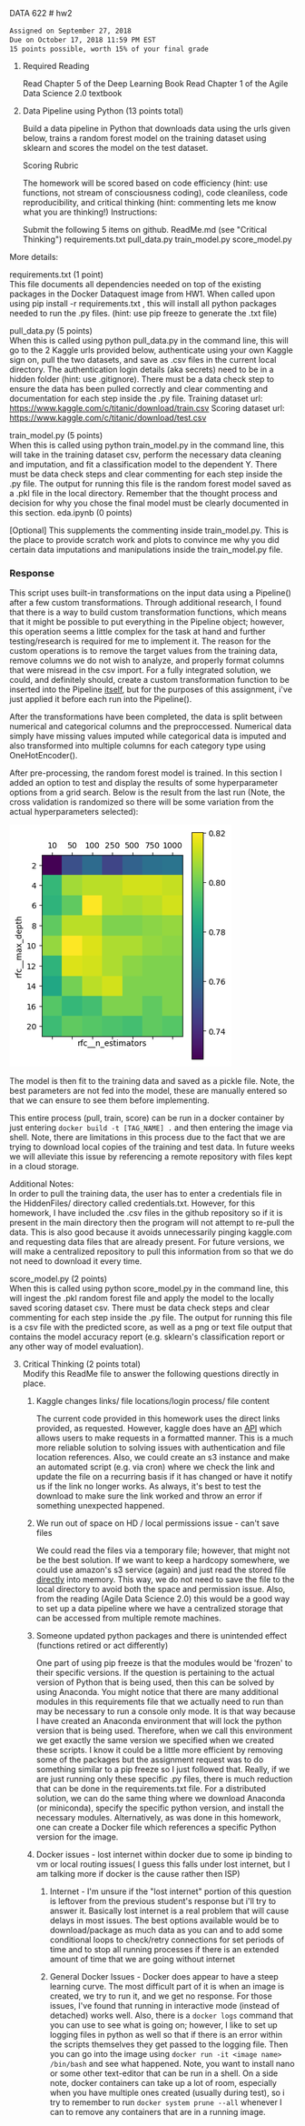 DATA 622 # hw2

	Assigned on September 27, 2018
	Due on October 17, 2018 11:59 PM EST
	15 points possible, worth 15% of your final grade

1. Required Reading

	Read Chapter 5 of the Deep Learning Book
	Read Chapter 1 of the Agile Data Science 2.0 textbook

2. Data Pipeline using Python (13 points total)

	Build a data pipeline in Python that downloads data using the urls given below, trains a random forest model on the training dataset using sklearn and scores the model on the test dataset.

	Scoring Rubric

	The homework will be scored based on code efficiency (hint: use functions, not stream of consciousness coding), code cleaniless, code reproducibility, and critical thinking (hint: commenting lets me know what you are thinking!)
Instructions:

	Submit the following 5 items on github.
	ReadMe.md (see "Critical Thinking")
	requirements.txt
	pull_data.py
	train_model.py
	score_model.py

More details:

requirements.txt (1 point)  
This file documents all dependencies needed on top of the existing packages in the Docker Dataquest image from HW1. When called upon using pip install -r requirements.txt , this will install all python packages needed to run the .py files. (hint: use pip freeze to generate the .txt file)

pull_data.py (5 points)  
When this is called using python pull_data.py in the command line, this will go to the 2 Kaggle urls provided below, authenticate using your own Kaggle sign on, pull the two datasets, and save as .csv files in the current local directory. The authentication login details (aka secrets) need to be in a hidden folder (hint: use .gitignore). There must be a data check step to ensure the data has been pulled correctly and clear commenting and documentation for each step inside the .py file.
	Training dataset url: https://www.kaggle.com/c/titanic/download/train.csv
	Scoring dataset url: https://www.kaggle.com/c/titanic/download/test.csv

train_model.py (5 points)  
When this is called using python train_model.py in the command line, this will take in the training dataset csv, perform the necessary data cleaning and imputation, and fit a classification model to the dependent Y. There must be data check steps and clear commenting for each step inside the .py file. The output for running this file is the random forest model saved as a .pkl file in the local directory. Remember that the thought process and decision for why you chose the final model must be clearly documented in this section.
eda.ipynb (0 points)  

[Optional] This supplements the commenting inside train_model.py. This is the place to provide scratch work and plots to convince me why you did certain data imputations and manipulations inside the train_model.py file.  

### Response

This script uses built-in transformations on the input data using a Pipeline() after a few custom transformations.  Through additional research, I found that there is a way to build custom transformation functions, which means that it might be possible to put everything in the Pipeline object; however, this operation seems a little complex for the task at hand and further testing/research is required for me to implement it.  The reason for the custom operations is to remove the target values from the training data, remove columns we do not wish to analyze, and properly format columns that were misread in the csv import.  For a fully integrated solution, we could, and definitely should, create a custom transformation function to be inserted into the Pipeline [itself](https://bradzzz.gitbooks.io/ga-seattle-dsi/dsi/dsi_05_classification_databases/2.2-lesson/readme.html), but for the purposes of this assignment, i've just applied it before each run into the Pipeline().  

After the transformations have been completed, the data is split between numerical and categorical columns and the preproccessed.  Numerical data simply have missing values imputed while categorical data is imputed and also transformed into multiple columns for each category type using OneHotEncoder().  

After pre-processing, the random forest model is trained.  In this section I added an option to test and display the results of some hyperparameter options from a grid search.  Below is the result from the last run (Note, the cross validation is randomized so there will be some variation from the actual hyperparameters selected):  

![grid search results](grid_search_cv.png)

The model is then fit to the training data and saved as a pickle file.  Note, the best parameters are not fed into the model, these are manually entered so that we can ensure to see them before implementing.  

This entire process (pull, train, score) can be run in a docker container by just entering ```docker build -t [TAG_NAME] .``` and then entering the image via shell.  Note, there are limitations in this process due to the fact that we are trying to download local copies of the training and test data.  In future weeks we will alleviate this issue by referencing a remote repository with files kept in a cloud storage.  

Additional Notes:  
In order to pull the training data, the user has to enter a credentials file in the HiddenFiles/ directory called credentials.txt.  However, for this homework, I have included the .csv files in the github repository so if it is present in the main directory then the program will not attempt to re-pull the data.  This is also good because it avoids unnecessarily pinging kaggle.com and requesting data files that are already present.  For future versions, we will make a centralized repository to pull this information from so that we do not need to download it every time.  

score_model.py (2 points)  
When this is called using python score_model.py in the command line, this will ingest the .pkl random forest file and apply the model to the locally saved scoring dataset csv. There must be data check steps and clear commenting for each step inside the .py file. The output for running this file is a csv file with the predicted score, as well as a png or text file output that contains the model accuracy report (e.g. sklearn's classification report or any other way of model evaluation).

3. Critical Thinking (2 points total)  
Modify this ReadMe file to answer the following questions directly in place.  
   1) Kaggle changes links/ file locations/login process/ file content  

      The current code provided in this homework uses the direct links provided, as requested.  However, kaggle does have an [API](https://www.kaggle.com/docs/api) which allows users to make requests in a formatted manner.  This is a much more reliable solution to solving issues with authentication and file location references.  Also, we could create an s3 instance and make an automated script (e.g. via cron) where we check the link and update the file on a recurring basis if it has changed or have it notify us if the link no longer works.  As always, it's best to test the download to make sure the link worked and throw an error if something unexpected happened.  

   2) We run out of space on HD / local permissions issue - can't save files  

      We could read the files via a temporary file; however, that might not be the best solution.  If we want to keep a hardcopy somewhere, we could use amazon's s3 service (again) and just read the stored file [directly](https://stackoverflow.com/questions/46943166/python-how-to-read-csv-file-retrieved-from-s3-bucket?rq=1) into memory.  This way, we do not need to save the file to the local directory to avoid both the space and permission issue.  Also, from the reading (Agile Data Science 2.0) this would be a good way to set up a data pipeline where we have a centralized storage that can be accessed from multiple remote machines.  

   3) Someone updated python packages and there is unintended effect (functions retired or act differently)  

      One part of using pip freeze is that the modules would be 'frozen' to their specific versions.  If the question is pertaining to the actual version of Python that is being used, then this can be solved by using Anaconda.  You might notice that there are many additional modules in this requirements file that we actually need to run than may be necessary to run a console only mode.  It is that way because I have created an Anaconda environment that will lock the python version that is being used.  Therefore, when we call this environment we get exactly the same version we specified when we created these scripts.  I know it could be a little more efficient by removing some of the packages but the assignment request was to do something similar to a pip freeze so I just followed that.  Really, if we are just running only these specific .py files, there is much reduction that can be done in the requirements.txt file.  For a distributed solution, we can do the same thing where we download Anaconda (or miniconda), specify the specific python version, and install the necessary modules.  Alternatively, as was done in this homework, one can create a Docker file which references a specific Python version for the image.  

   4) Docker issues - lost internet within docker due to some ip binding to vm or local routing issues( I guess this falls under lost internet, but I am talking more if docker is the cause rather then ISP)  

      1. Internet - I'm unsure if the "lost internet" portion of this question is leftover from the previous student's response but i'll try to answer it.  Basically lost internet is a real problem that will cause delays in most issues.  The best options available would be to download/package as much data as you can and to add some conditional loops to check/retry connections for set periods of time and to stop all running processes if there is an extended amount of time that we are going without internet  

      2. General Docker Issues - Docker does appear to have a steep learning curve.  The most difficult part of it is when an image is created, we try to run it, and we get no response.  For those issues, I've found that running in interactive mode (instead of detached) works well.  Also, there is a ```docker logs``` command that you can use to see what is going on; however, I like to set up logging files in python as well so that if there is an error within the scripts themselves they get passed to the logging file.  Then you can go into the image using ```docker run -it <image name> /bin/bash``` and see what happened.  Note, you want to install nano or some other text-editor that can be run in a shell.  On a side note, docker containers can take up a lot of room, especially when you have multiple ones created (usually during test), so i try to remember to run ```docker system prune --all``` whenever I can to remove any containers that are in a running image.
